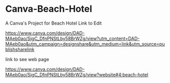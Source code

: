 # Canva-Beach-Hotel
A Canva's Project for Beach Hotel
Link to Edit

https://www.canva.com/design/DAD-MAeb0ao/SjgC_DfnPNStLby58BrWZg/view?utm_content=DAD-MAeb0ao&utm_campaign=designshare&utm_medium=link&utm_source=publishsharelink

link to see web page

https://www.canva.com/design/DAD-MAeb0ao/SjgC_DfnPNStLby58BrWZg/view?website#4:beach-hotel
